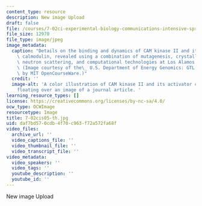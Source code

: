 ```yaml
---
content_type: resource
description: New image Upload
draft: false
file: /courses/7-02ci-experimental-biology-communications-intensive-spring-2005/daf7bd570cdb4f70c963f72a572fa68f_7-02cis05-th.jpg
file_size: 12970
file_type: image/jpeg
image_metadata:
  caption: "Details on the binding and dynamics of CAM kinase II and its activator\
    \ calmodulin, revealed using a combination of mutagenesis, crystallography, NMR,\
    \ neutron scattering, and computational technologies at Los Alamos National Laboratory.\_\
    \ (Image courtesy of the\_ U.S. Department of Energy Genomics: GTL Program, adapted\
    \ by MIT OpenCourseWare.)"
  credit: ''
  image-alt: 'A color illustration of CAM kinase II and its activator calmodulin,
    floating over an image of a journal article. '
learning_resource_types: []
license: https://creativecommons.org/licenses/by-nc-sa/4.0/
ocw_type: OCWImage
resourcetype: Image
title: 7-02cis05-th.jpg
uid: daf7bd57-0cdb-4f70-c963-f72a572fa68f
video_files:
  archive_url: ''
  video_captions_file: ''
  video_thumbnail_file: ''
  video_transcript_file: ''
video_metadata:
  video_speakers: ''
  video_tags: ''
  youtube_description: ''
  youtube_id: ''
---
```

New image Upload